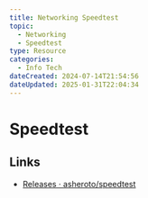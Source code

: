 ```yaml
---
title: Networking Speedtest
topic:
  - Networking
  - Speedtest
type: Resource
categories:
  - Info Tech
dateCreated: 2024-07-14T21:54:56
dateUpdated: 2025-01-31T22:04:34
---
```

# Speedtest
## Links
- [Releases · asheroto/speedtest](https://github.com/asheroto/speedtest/releases)
